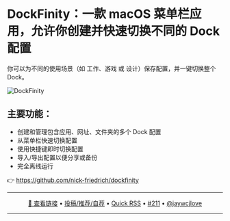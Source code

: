 DockFinity：一款 macOS 菜单栏应用，允许你创建并快速切换不同的 Dock 配置
===

你可以为不同的使用场景（如 工作、游戏 或 设计）保存配置，并一键切换整个 Dock。

<img alt="DockFinity" src="https://github.com/user-attachments/assets/380945f3-2990-4d23-b66d-1db92f1f1a9c" />

## 主要功能：

- 创建和管理包含应用、网址、文件夹的多个 Dock 配置
- 从菜单栏快速切换配置
- 使用快捷键即时切换配置
- 导入/导出配置以便分享或备份
- 完全离线运行

👉 https://github.com/nick-friedrich/dockfinity

---

<p align="center">
<a href="https://github.com/nick-friedrich/dockfinity" target="_blank">🔗 查看链接</a> • 
<a href="https://github.com/jaywcjlove/quick-rss/issues/new/choose" target="_blank">投稿/推荐/自荐</a> • 
<a href="https://wangchujiang.com/quick-rss/feeds/index.html" target="_blank">Quick RSS</a> • 
<a href="https://github.com/jaywcjlove/quick-rss/issues/211" target="_blank">#211</a> • 
<a href="https://github.com/jaywcjlove" target="_blank">@jaywcjlove</a>
</p>

---
    